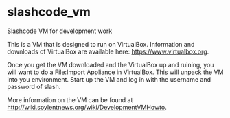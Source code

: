 slashcode_vm
============

Slashcode VM for development work

This is a VM that is designed to run on VirtualBox. Information and downloads of VirtualBox are available here: https://www.virtualbox.org.

Once you get the VM downloaded and the VirtualBox up and ruining, you will want to do a File:Import Appliance in VirtualBox. This will unpack the VM into you environment. Start up the VM and log in with the username and password of slash.

More information on the VM can be found at http://wiki.soylentnews.org/wiki/DevelopmentVMHowto.

